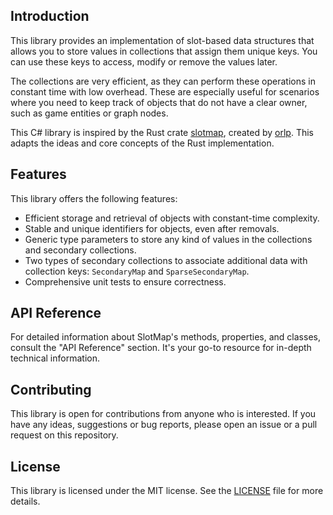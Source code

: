 ## Introduction

This library provides an implementation of slot-based data structures that allows you to store values in collections that assign them unique keys.
You can use these keys to access, modify or remove the values later.

The collections are very efficient, as they can perform these operations in constant time with low overhead.
These are especially useful for scenarios where you need to keep track of objects that do not have a clear owner, such as game entities or graph nodes.

This C# library is inspired by the Rust crate [slotmap](https://github.com/orlp/slotmap/), created by [orlp](https://github.com/orlp).
This adapts the ideas and core concepts of the Rust implementation.

## Features
This library offers the following features:

- Efficient storage and retrieval of objects with constant-time complexity.
- Stable and unique identifiers for objects, even after removals.
- Generic type parameters to store any kind of values in the collections and secondary collections.
- Two types of secondary collections to associate additional data with collection keys: ``SecondaryMap`` and ``SparseSecondaryMap``.
- Comprehensive unit tests to ensure correctness.

## API Reference

For detailed information about SlotMap's methods, properties, and classes, consult the "API Reference" section. It's your go-to resource for in-depth technical information.

## Contributing
This library is open for contributions from anyone who is interested. If you have any ideas, suggestions or bug reports, please open an issue or a pull request on this repository.

## License
This library is licensed under the MIT license. See the [LICENSE](https://github.com/FlashyDJ/Slotmaps/blob/main/LICENSE.TXT) file for more details.